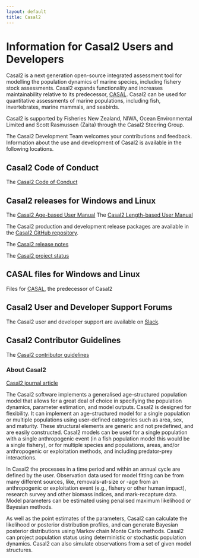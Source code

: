 ```yaml
---
layout: default
title: Casal2
---
```


# Information for Casal2 Users and Developers

Casal2 is a next generation open-source integrated assessment tool for modelling the population dynamics of marine species, including fishery stock assessments. Casal2 expands functionality and increases maintainability relative to its predecessor, [CASAL](https://casal2.github.io/casal). Casal2 can be used for quantitative assessments of marine populations, including fish, invertebrates, marine mammals, and seabirds.

Casal2 is supported by Fisheries New Zealand, NIWA, Ocean Environmental Limited and Scott Rasmussen (Zaita) through the Casal2 Steering Group.

The Casal2 Development Team welcomes your contributions and feedback.  Information about the use and development of Casal2 is available in the following locations.

## Casal2 Code of Conduct

The [Casal2 Code of Conduct](https://casal2.github.io/code_of_conduct)

## Casal2 releases for Windows and Linux

The [Casal2 Age-based User Manual](https://github.com/Casal2/CASAL2/raw/master/Documentation/UserManual/CASAL2_Age.pdf)
The [Casal2 Length-based User Manual](https://github.com/Casal2/CASAL2/raw/master/Documentation/UserManual/CASAL2_Length.pdf)

The Casal2 production and development release packages are available in the [Casal2 GitHub repository](https://github.com/Casal2/CASAL2/releases).

The [Casal2 release notes](https://casal2.github.io/release_notes)

The [Casal2 project status](https://casal2.github.io/project_status)

## CASAL files for Windows and Linux

Files for [CASAL](https://casal2.github.io/casal), the predecessor of Casal2

## Casal2 User and Developer Support Forums

The Casal2 user and developer support are available on [Slack](https://join.slack.com/t/casal2workspace/shared_invite/zt-2ko29a60h-jJpdINxi4OSb~tVNe0nRrQ).

## Casal2 Contributor Guidelines

The [Casal2 contributor guidelines](https://casal2.github.io/contributing)

### About Casal2

[Casal2 journal article](https://doi.org/10.1016/j.fishres.2016.04.024)

The Casal2 software implements a generalised age-structured population model that allows for a great deal of choice in specifying the population dynamics, parameter estimation, and model outputs. Casal2 is designed for flexibility. It can implement an age-structured model for a single population or multiple populations using user-defined categories such as area, sex, and maturity. These structural elements are generic and not predefined, and are easily constructed. Casal2 models can be used for a single population with a single anthropogenic event (in a fish population model this would be a single fishery), or for multiple species and populations, areas, and/or anthropogenic or exploitation methods, and including predator-prey interactions.

In Casal2 the processes in a time period and within an annual cycle are defined by the user. Observation data used for model fitting can be from many different sources, like, removals-at-size or -age from an anthropogenic or exploitation event (e.g., fishery or other human impact), research survey and other biomass indices, and mark-recapture data. Model parameters can be estimated using penalised maximum likelihood or Bayesian methods.

As well as the point estimates of the parameters, Casal2 can calculate the likelihood or posterior distribution profiles, and can generate Bayesian posterior distributions using Markov chain Monte Carlo methods. Casal2 can project population status using deterministic or stochastic population dynamics. Casal2 can also simulate observations from a set of given model structures.
